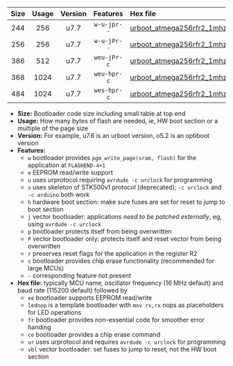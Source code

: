 |Size|Usage|Version|Features|Hex file|
|:-:|:-:|:-:|:-:|:--|
|244|256|u7.7|`w-u-jpr--`|[urboot_atmega256rfr2_1mhz8432_115200bps_lednop_ur_vbl.hex](https://raw.githubusercontent.com/stefanrueger/urboot.hex/main/mcus/atmega256rfr2/fcpu_1mhz8432/115200_bps/urboot_atmega256rfr2_1mhz8432_115200bps_lednop_ur_vbl.hex)|
|256|256|u7.7|`w-u-jPr--`|[urboot_atmega256rfr2_1mhz8432_115200bps_ur_vbl.hex](https://raw.githubusercontent.com/stefanrueger/urboot.hex/main/mcus/atmega256rfr2/fcpu_1mhz8432/115200_bps/urboot_atmega256rfr2_1mhz8432_115200bps_ur_vbl.hex)|
|386|512|u7.7|`weu-jPr-c`|[urboot_atmega256rfr2_1mhz8432_115200bps_ee_lednop_fr_ce_ur_vbl.hex](https://raw.githubusercontent.com/stefanrueger/urboot.hex/main/mcus/atmega256rfr2/fcpu_1mhz8432/115200_bps/urboot_atmega256rfr2_1mhz8432_115200bps_ee_lednop_fr_ce_ur_vbl.hex)|
|368|1024|u7.7|`weu-hpr-c`|[urboot_atmega256rfr2_1mhz8432_115200bps_ee_lednop_fr_ce_ur.hex](https://raw.githubusercontent.com/stefanrueger/urboot.hex/main/mcus/atmega256rfr2/fcpu_1mhz8432/115200_bps/urboot_atmega256rfr2_1mhz8432_115200bps_ee_lednop_fr_ce_ur.hex)|
|484|1024|u7.7|`wes-hpr-c`|[urboot_atmega256rfr2_1mhz8432_115200bps_ee_lednop_fr_ce.hex](https://raw.githubusercontent.com/stefanrueger/urboot.hex/main/mcus/atmega256rfr2/fcpu_1mhz8432/115200_bps/urboot_atmega256rfr2_1mhz8432_115200bps_ee_lednop_fr_ce.hex)|

- **Size:** Bootloader code size including small table at top end
- **Usage:** How many bytes of flash are needed, ie, HW boot section or a multiple of the page size
- **Version:** For example, u7.6 is an urboot version, o5.2 is an optiboot version
- **Features:**
  + `w` bootloader provides `pgm_write_page(sram, flash)` for the application at `FLASHEND-4+1`
  + `e` EEPROM read/write support
  + `u` uses urprotocol requiring `avrdude -c urclock` for programming
  + `s` uses skeleton of STK500v1 protocol (deprecated); `-c urclock` and `-c arduino` both work
  + `h` hardware boot section: make sure fuses are set for reset to jump to boot section
  + `j` vector bootloader: applications *need to be patched externally*, eg, using `avrdude -c urclock`
  + `p` bootloader protects itself from being overwritten
  + `P` vector bootloader only: protects itself and reset vector from being overwritten
  + `r` preserves reset flags for the application in the register R2
  + `c` bootloader provides chip erase functionality (recommended for large MCUs)
  + `-` corresponding feature not present
- **Hex file:** typically MCU name, oscillator frequency (16 MHz default) and baud rate (115200 default) followed by
  + `ee` bootloader supports EEPROM read/write
  + `lednop` is a template bootloader with `mov rx,rx` nops as placeholders for LED operations
  + `fr` bootloader provides non-essential code for smoother error handing
  + `ce` bootloader provides a chip erase command
  + `ur` uses urprotocol and requires `avrdude -c urclock` for programming
  + `vbl` vector bootloader: set fuses to jump to reset, not the HW boot section
